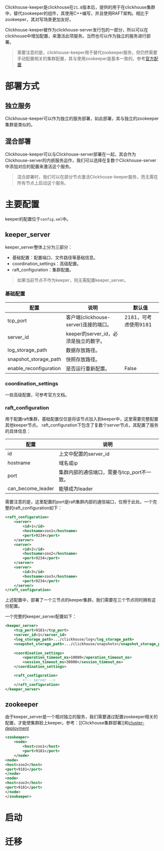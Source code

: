 Clickhouse-keeper是clickhouse在`21.8`版本后，提供的用于在clickhouse集群中，替代zookeeper的组件，其使用C++编写，并且使用RAFT架构。相比于zookeeper，其对写场景更加友好。

Clickhouse-keeper被作为clickhouse-server发行包的一部分，所以可以在clickhouse中增加配置，来激活此项服务。当然也可以作为独立的服务进行部署。

> 需要注意的是，clickhouse-keeper用于替代zookeeper服务，但仍然需要手动配置相关的集群配置，其与使用zookeeper是基本一致的。参考[官方配置](https://clickhouse.com/docs/en/engines/table-engines/mergetree-family/replication/)

# 部署方式

## 独立服务
Clickhouse-keeper可以作为独立的服务部署，如此部署，其与独立的zookeeper集群是类似的。

## 混合部署
Clickhouse-keeper可以与Clickhouse-server部署在一起，其会作为Clickhouse-server的内嵌服务运作，我们可以选择在复数个Clickhouse-server中添加对应的配置来激活这个服务。

> 混合部署时，我们可以在部分节点激活Clickhouse-keeper服务，而无需在所有节点上启动这个服务。


# 主要配置
keeper的配置位于`config.xml`中。
## keeper_server
keeper_server整体上分为三部分：
- 基础配置：配置端口、文件路径等基础信息。
- coordination_settings：高级配置。
- raft_configuration：集群配置。

> 如果当前节点不作为keeper，则无需配置keeper_server。
### 基础配置

| 配置                   | 说明                                  | 默认值 |
| ---------------------- | ------------------------------------- | ------ |
| tcp_port               | 客户端(clickhouse-server)连接的端口。 | 2181，可考虑使用9181   |
| server_id              | keeper的server_id，必须是独立的数字。 |        |
| log_storage_path       | 数据存放路径。                        |        |
| snapshot_storage_path  | 快照存放路径。                        |        |
| enable_reconfiguration | 是否运行重新配置。                    | False  |

### coordination_settings
一些高级配置，可参考官方文档。
### raft_configuration
用于配置raft集群，基础配置仅仅是将该节点加入到keeper中，这里需要完整配置其他keeper节点。
raft_configuration下包含了复数个server节点，其配置了服务的具体信息：

| 配置              | 说明                                     |
| ----------------- | ---------------------------------------- |
| id                | 上文中配置的server_id                    |
| hostname          | 域名或ip                                 |
| port              | 集群内部的通信端口，需要与tcp_port不一致。 |
| can_become_leader | 能够成为leader                           |
需要注意的是，这里配置的port是raft集群内部的通信端口，仅用于此处。一个完整的raft_configuration如下：
```xml
<raft_configuration>
	<server>  
		<id>1</id>  
		<hostname>zoo1</hostname>  
		<port>9234</port>  
	</server>
	<server>
		<id>2</id>
		<hostname>zoo2</hostname>  
		<port>9234</port>
	</server>
	<server>
		<id>3</id>
		<hostname>zoo3</hostname>  
		<port>9234</port>
	</server>
</raft_configuration>
```
上述配置中，部署了一个三节点的keeper集群。我们需要在三个节点同时拥有这份配置。

一个完整的keeper_server配置如下：
```xml
<keeper_server>
	<tcp_port>9181</tcp_port>  
	<server_id>1</server_id>  
	<log_storage_path>.../clickhouse/log</log_storage_path>  
	<snapshot_storage_path>.../clickhouse/snapshots</snapshot_storage_path>
  
	<coordination_settings>
		<operation_timeout_ms>10000</operation_timeout_ms>
		<session_timeout_ms>30000</session_timeout_ms>
	</coordination_settings>

	<raft_configuration>
		<!-- server -->
	</raft_configuration>
</keeper_server>  
```
## zookeeper
由于keeper_server是一个相对独立的服务，我们需要通过配置zookeeper相关的配置，才能使集群脸上keeper。参考：[[Clickhouse集群部署]]和[cluster-deployment](https://clickhouse.com/docs/en/architecture/cluster-deployment)

```xml
<zookeeper>  
	<node>  
		<host>zoo1</host>  
		<port>9181</port>  
	</node>  
<node>  
<host>zoo2</host>  
<port>9181</port>  
</node>  
<node>  
<host>zoo3</host>  
<port>9181</port>  
</node>  
</zookeeper>
```

# 启动


# 迁移
